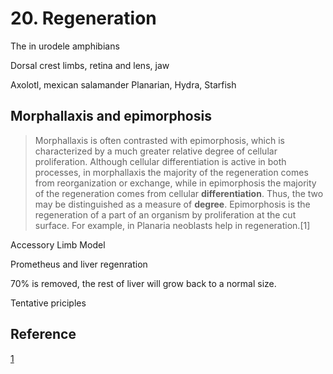 # 20. Regeneration
The in urodele amphibians

Dorsal crest limbs, retina and lens, jaw

Axolotl, mexican salamander
Planarian, Hydra, Starfish

## Morphallaxis and epimorphosis

>Morphallaxis is often contrasted with epimorphosis, which is characterized by a much greater relative degree of cellular proliferation. Although cellular differentiation is active in both processes, in morphallaxis the majority of the regeneration comes from reorganization or exchange, while in epimorphosis the majority of the regeneration comes from cellular **differentiation**. Thus, the two may be distinguished as a measure of **degree**. Epimorphosis is the regeneration of a part of an organism by proliferation at the cut surface. For example, in Planaria neoblasts help in regeneration.[1]


Accessory Limb Model

Prometheus and liver regenration

70% is removed, the rest of liver will grow back to a normal size.

Tentative priciples

## Reference
[1](https://en.wikipedia.org/wiki/Morphallaxis)

